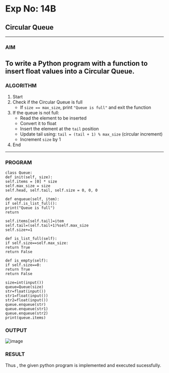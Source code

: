 # Exp No: 14B
## Circular Queue 
---
### AIM  
To write a Python program with a function to insert float values into a Circular Queue.
---
### ALGORITHM

1. Start  
2. Check if the Circular Queue is full  
   - If `size == max_size`, print `"Queue is full"` and exit the function  
3. If the queue is not full:  
   - Read the element to be inserted  
   - Convert it to float  
   - Insert the element at the `tail` position  
   - Update tail using: `tail = (tail + 1) % max_size` (circular increment)  
   - Increment `size` by 1  
4. End

---

### PROGRAM

```
class Queue:
def init(self, size):
self.items = [0] * size
self.max_size = size
self.head, self.tail, self.size = 0, 0, 0

def enqueue(self, item):
if self.is_list_full():
print("Queue is full")
return

self.items[self.tail]=item
self.tail=(self.tail+1)%self.max_size
self.size+=1

def is_list_full(self):
if self.size==self.max_size:
return True
return False

def is_empty(self):
if self.size==0:
return True
return False

size=int(input())
queue=Queue(size)
str=float(input())
str1=float(input())
str2=float(input())
queue.enqueue(str)
queue.enqueue(str1)
queue.enqueue(str2)
print(queue.items)

```

### OUTPUT
![image](https://github.com/user-attachments/assets/310e14b7-8e83-4857-adf7-c6c5fec813d2)


### RESULT
Thus , the given python program is implemented and executed sucessfully.
